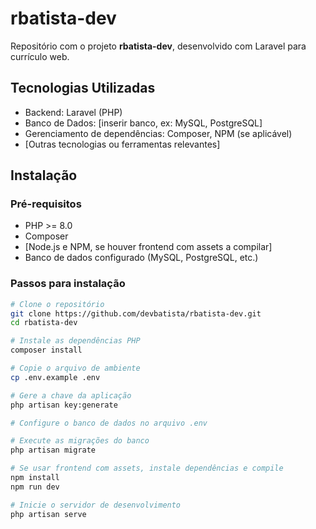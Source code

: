 # rbatista-dev

Repositório com o projeto **rbatista-dev**, desenvolvido com Laravel para currículo web.

## Tecnologias Utilizadas

- Backend: Laravel (PHP)
- Banco de Dados: [inserir banco, ex: MySQL, PostgreSQL]
- Gerenciamento de dependências: Composer, NPM (se aplicável)
- [Outras tecnologias ou ferramentas relevantes]

## Instalação

### Pré-requisitos

- PHP >= 8.0
- Composer
- [Node.js e NPM, se houver frontend com assets a compilar]
- Banco de dados configurado (MySQL, PostgreSQL, etc.)

### Passos para instalação

```bash
# Clone o repositório
git clone https://github.com/devbatista/rbatista-dev.git
cd rbatista-dev

# Instale as dependências PHP
composer install

# Copie o arquivo de ambiente
cp .env.example .env

# Gere a chave da aplicação
php artisan key:generate

# Configure o banco de dados no arquivo .env

# Execute as migrações do banco
php artisan migrate

# Se usar frontend com assets, instale dependências e compile
npm install
npm run dev

# Inicie o servidor de desenvolvimento
php artisan serve
